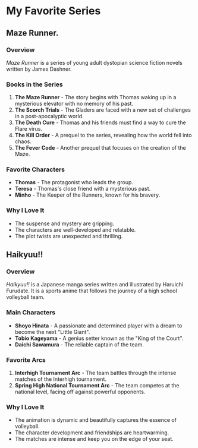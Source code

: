 # My Favorite Series

## Maze Runner.

### Overview
*Maze Runner* is a series of young adult dystopian science fiction novels written by James Dashner.

### Books in the Series
1. **The Maze Runner** - The story begins with Thomas waking up in a mysterious elevator with no memory of his past.
2. **The Scorch Trials** - The Gladers are faced with a new set of challenges in a post-apocalyptic world.
3. **The Death Cure** - Thomas and his friends must find a way to cure the Flare virus.
4. **The Kill Order** - A prequel to the series, revealing how the world fell into chaos.
5. **The Fever Code** - Another prequel that focuses on the creation of the Maze.

### Favorite Characters
- **Thomas** - The protagonist who leads the group.
- **Teresa** - Thomas's close friend with a mysterious past.
- **Minho** - The Keeper of the Runners, known for his bravery.

### Why I Love It
* The suspense and mystery are gripping.
* The characters are well-developed and relatable.
* The plot twists are unexpected and thrilling.

## Haikyuu!!

### Overview
*Haikyuu!!* is a Japanese manga series written and illustrated by Haruichi Furudate. It is a sports anime that follows the journey of a high school volleyball team.

### Main Characters
- **Shoyo Hinata** - A passionate and determined player with a dream to become the next "Little Giant".
- **Tobio Kageyama** - A genius setter known as the "King of the Court".
- **Daichi Sawamura** - The reliable captain of the team.

### Favorite Arcs
1. **Interhigh Tournament Arc** - The team battles through the intense matches of the Interhigh tournament.
2. **Spring High National Tournament Arc** - The team competes at the national level, facing off against powerful opponents.

### Why I Love It
* The animation is dynamic and beautifully captures the essence of volleyball.
* The character development and friendships are heartwarming.
* The matches are intense and keep you on the edge of your seat.
